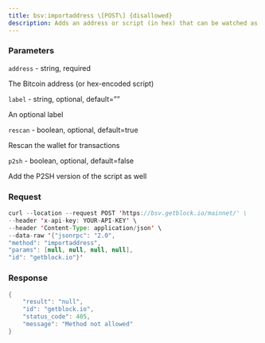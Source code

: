 ```yaml
---
title: bsv:importaddress \[POST\] {disallowed}
description: Adds an address or script (in hex) that can be watched as if it were inyour wallet but cannot be used to spend. Requires a new wallet backup.Note This call can take over an hour to complete if rescan is true,during that time, other rpc calls may report that the imported addressexists but related transactions are still missing, leading totemporarily incorrect/bogus balances and unspent outputs until rescancompletes.If you have the full public key, you should call importpubkey instead ofthis.Hint use importmulti to import more than one address.Note If you import a non-standard raw script in hex form, outputssending to it will be treated as change, and not show up in many RPCs.Note Use “getwalletinfo” to query the scanning progress.
---
```


### Parameters


`address` - string, required

The Bitcoin address (or hex-encoded script)

`label` - string, optional, default=””

An optional label

`rescan` - boolean, optional, default=true

Rescan the wallet for transactions

`p2sh` - boolean, optional, default=false

Add the P2SH version of the script as well

### Request

``` java
curl --location --request POST 'https://bsv.getblock.io/mainnet/' \ 
--header 'x-api-key: YOUR-API-KEY' \ 
--header 'Content-Type: application/json' \ 
--data-raw '{"jsonrpc": "2.0",
"method": "importaddress",
"params": [null, null, null, null],
"id": "getblock.io"}'
```

###  Response

``` java
{
    "result": "null",
    "id": "getblock.io",
    "status_code": 405,
    "message": "Method not allowed"
}
```

